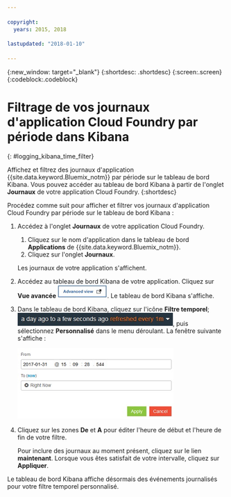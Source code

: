 ```yaml
---

copyright:
  years: 2015, 2018

lastupdated: "2018-01-10"

---
```



{:new_window: target="_blank"}
{:shortdesc: .shortdesc}
{:screen:.screen}
{:codeblock:.codeblock}


# Filtrage de vos journaux d'application Cloud Foundry par période dans Kibana
{: #logging_kibana_time_filter}


Affichez et filtrez des journaux d'application {{site.data.keyword.Bluemix_notm}} par période sur le tableau de bord Kibana. Vous pouvez accéder au tableau de bord Kibana à partir de l'onglet **Journaux** de votre application Cloud Foundry. 
{:shortdesc}

Procédez comme suit pour afficher et filtrer vos journaux d'application Cloud Foundry par période sur le tableau de bord Kibana :

1. Accédez à l'onglet **Journaux** de votre application Cloud Foundry. 

    1. Cliquez sur le nom d'application dans le tableau de bord **Applications** de {{site.data.keyword.Bluemix_notm}}.
    2. Cliquez sur l'onglet **Journaux**. 
    
    Les journaux de votre application s'affichent.

2. Accédez au tableau de bord Kibana de votre application. Cliquez sur **Vue avancée** ![Lien Vue avancée](images/logging_advanced_view.jpg "Lien Vue avancée"). Le tableau de bord Kibana s'affiche.


3. Dans le tableau de bord Kibana, cliquez sur l'icône **Filtre temporel**; ![Filtre temporel Kibana](images/logging_kibana_time_filter.jpg "Filtre temporel Kibana"), puis sélectionnez **Personnalisé** dans le menu déroulant. La fenêtre suivante s'affiche :

    ![Filtre temporel personnalisé sur le tableau de bord Kibana](images/logging_custom_time_filter.jpg "Filtre temporel personnalisé sur le tableau de bord Kibana")

4. Cliquez sur les zones **De** et **A** pour éditer l'heure de début et l'heure de fin de votre filtre. 
    
    Pour inclure des journaux au moment présent, cliquez sur le lien **maintenant**. 
    Lorsque vous êtes satisfait de votre intervalle, cliquez sur **Appliquer**. 

Le tableau de bord Kibana affiche désormais des événements journalisés pour votre filtre temporel personnalisé.
